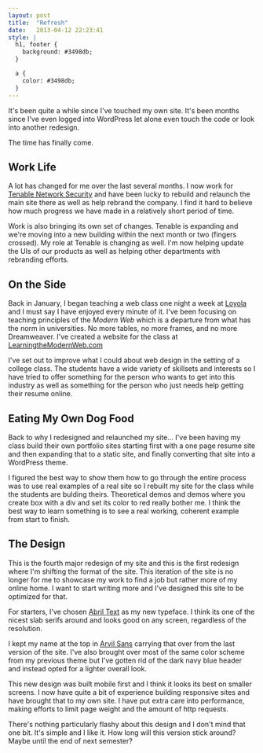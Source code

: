 ```yaml
---
layout: post
title:  "Refresh"
date:   2013-04-12 22:23:41
style: |
  h1, footer {
    background: #3498db;
  }

  a {
    color: #3498db;
  }
---
```


<p>It's been quite a while since I've touched my own site.  It's been months since I've even logged into WordPress let alone even touch the code or look into another redesign.</p>

<p>The time has finally come.</p>

<h2>Work Life</h2>

<p>A lot has changed for me over the last several months. I now work for <a href="http://tenable.com">Tenable Network Security</a> and have been lucky to rebuild and relaunch the main site there as well as help rebrand the company. I find it hard to believe how much progress we have made in a relatively short period of time.</p>

<p>Work is also bringing its own set of changes. Tenable is expanding and we're moving into a new building within the next month or two (fingers crossed). My role at Tenable is changing as well. I'm now helping update the UIs of our products as well as helping other departments with rebranding efforts.</p>

<h2>On the Side</h2>

<p>Back in January, I began teaching a web class one night a week at <a href="http://loyola.edu">Loyola</a> and I must say I have enjoyed every minute of it. I've been focusing on teaching principles of the <em>Modern Web</em> which is a departure from what has the norm in universities. No more tables, no more frames, and no more Dreamweaver. I've created a website for the class at <a href="http://learningthemodernweb.com">LearningtheModernWeb.com</a></p>

<p>I've set out to improve what I could about web design in the setting of a college class. The students have a wide variety of skillsets and interests so I have tried to offer something for the person who wants to get into this industry as well as something for the person who just needs help getting their resume online.</p>

<h2>Eating My Own Dog Food</h2>

<p>Back to why I redesigned and relaunched my site… I've been having my class build their own portfolio sites starting first with a one page resume site and then expanding that to a static site, and finally converting that site into a WordPress theme.</p>

<p>I figured the best way to show them how to go through the entire process was to use real examples of a real site so I rebuilt my site for the class while the students are bulding theirs. Theoretical demos and demos where you create box with a div and set its color to red really bother me.  I think the best way to learn something is to see a real working, coherent example from start to finish.</p>

<h2>The Design</h2>

<p>This is the fourth major redesign of my site and this is the first redesign where I'm shifting the format of the site. This iteration of the site is no longer for me to showcase my work to find a job but rather more of my online home. I want to start writing more and I've designed this site to be optimized for that.</p>

<p>For starters, I've chosen <a href="http://www.type-together.com/Abril">Abril Text</a> as my new typeface. I think its one of the nicest slab serifs around and looks good on any screen, regardless of the resolution.</p>

<p>I kept my name at the top in <a href="http://www.losttype.com/font/?name=arvil">Arvil Sans</a> carrying that over from the last version of the site. I've also brought over most of the same color scheme from my previous theme but I've gotten rid of the dark navy blue header and instead opted for a lighter overall look.</p>

<p>This new design was built mobile first and I think it looks its best on smaller screens. I now have quite a bit of experience building responsive sites and have brought that to my own site. I have put extra care into performance, making efforts to limit page weight and the amount of http requests.</p>

<p>There's nothing particularly flashy about this design and I don't mind that one bit. It's simple and I like it. How long will this version stick around? Maybe until the end of next semester?</p>